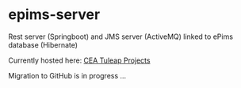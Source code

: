 # epims-server

Rest server (Springboot) and JMS server (ActiveMQ) linked to ePims database (Hibernate)

Currently hosted here: [CEA Tuleap Projects](https://codev-tuleap.intra.cea.fr/projects/epims)

Migration to GitHub is in progress ... 
